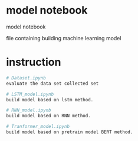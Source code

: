 # model notebook
model notebook

file containing building machine learning model

# instruction 

```bash
# Dataset.ipynb
evaluate the data set collected set

# LSTM_model.ipynb
build model based on lstm method.

# RNN_model.ipynb
build model based on RNN method.

# Tranformer_model.ipynb
build model based on pretrain model BERT method.
```
